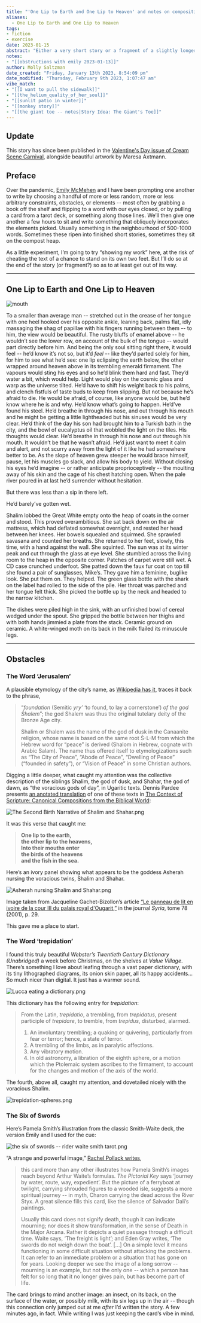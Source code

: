 ```yaml
---
title: "'One Lip to Earth and One Lip to Heaven' and notes on composition exercises"
aliases:
  - One Lip to Earth and One Lip to Heaven
tags: 
- fiction
- exercise
date: 2023-01-15
abstract: "Either a very short story or a fragment of a slightly longer one -- I'm undecided -- accompanied by notes on the composition exercise it came from. Obstacles in play: 'trepidation', 'Jerusalem', Six of Swords (Waite/Smith)."
notes:
- "[[obstructions with emily 2023-01-13]]"
author: Molly Saltzman
date_created: "Friday, January 13th 2023, 8:54:09 pm"
date_modified: "Thursday, February 9th 2023, 1:07:47 am"
vibe_match:
- "[[I want to pull the sidewalk]]"
- "[[the_helium_quality_of_her_soul]]"
- "[[sunlit patio in winter]]"
- "[[monkey story]]"
- "[[the giant toe -- notes|Story Idea: The Giant's Toe]]"
---
```


## Update

This story has since been published in the [Valentine's Day issue of Cream Scene Carnival](https://creamscenecarnival.com/2023/02/17/lip-to-lip/), alongside beautiful artwork by Maresa Axtmann.

## Preface

Over the pandemic, [Emily McMehen](https://www.emilymcmehen.com/fiction) and I have been prompting one another to write by choosing a handful of more or less random, more or less arbitrary constraints, obstacles, or elements -- most often by grabbing a book off the shelf and flipping to a word with our eyes closed, or by pulling a card from a tarot deck, or something along those lines. We’ll then give one another a few hours to sit and write something that obliquely incorporates the elements picked. Usually something in the neighbourhood of 500-1000 words. Sometimes these ripen into finished short stories, sometimes they sit on the compost heap.

As a little experiment, I’m going to try “showing my work” here, at the risk of cheating the text of a chance to stand on its own two feet. But I’ll do so at the end of the story (or fragment?) so as to at least get out of its way.

---

## One Lip to Earth and One Lip to Heaven

![mouth](../img/the%20mouth%20cavity%20--%20the%20cheeks%20have%20been%20slit%20transversely%20and%20the%20tongue%20pulled%20forward.png)

To a smaller than average man -- stretched out in the crease of her tongue with one heel hooked over his opposite ankle, leaning back, palms flat, idly massaging the shag of papillae with his fingers running between them -- to him, the view would be beautiful. The rusty bluffs of enamel above -- he wouldn’t see the lower row, on account of the bulk of the tongue -- would part directly before him. And being the only soul sitting right there, it would feel -- he’d know it’s not so, but it’d *feel* -- like they’d parted solely for him, for him to see what he’d see: one lip eclipsing the earth below, the other wrapped around heaven above in its trembling emerald firmament. The vapours would sting his eyes and so he’d blink them hard and fast. They’d water a bit, which would help. Light would play on the cosmic glass and warp as the universe tilted. He’d have to shift his weight back to his palms, and clench fistfuls of taste buds to keep from slipping. But not because he’s afraid to die. He would be afraid, of course, like anyone would be, but he’d know where he is and why. He’d know what’s going to happen. He’d’ve found his steel. He’d breathe in through his nose, and out through his mouth and he might be getting a little lightheaded but his sinuses would be very clear. He’d think of the day his son had brought him to a Turkish bath in the city, and the bowl of eucalyptus oil that wobbled the light on the tiles. His thoughts would clear. He’d breathe in through his nose and out through his mouth. It wouldn’t be that he wasn’t afraid. He’d just want to meet it calm and alert, and not scurry away from the light of it like he had somewhere better to be. As the slope of heaven grew steeper he would brace himself, pause, let his muscles go slack, and allow his body to yield. Without closing his eyes he’d imagine -- or rather anticipate proprioceptively -- the moulting away of his skin and the cage of his chest hatching open. When the pale river poured in at last he’d surrender without hesitation.

But there was less than a sip in there left.

He’d barely’ve gotten wet.

Shalim lobbed the Great White empty onto the heap of coats in the corner and stood. This proved overambitious. She sat back down on the air mattress, which had deflated somewhat overnight, and rested her head between her knees. Her bowels squealed and squirmed. She sprawled savasana and counted her breaths. She returned to her feet, slowly, this time, with a hand against the wall. She squinted. The sun was at its winter peak and cut through the glass at eye level. She stumbled across the living room to the heap in the opposite corner. Patches of carpet were still wet. A CD case crunched underfoot. She patted down the faux fur coat on top till she found a pair of sunglasses, Mike’s. They gave him a feminine, buglike look. She put them on. They helped. The green glass bottle with the shark on the label had rolled to the side of the pile. Her throat was parched and her tongue felt thick. She picked the bottle up by the neck and headed to the narrow kitchen.

The dishes were piled high in the sink, with an unfinished bowl of cereal wedged under the spout. She gripped the bottle between her thighs and with both hands jimmied a plate from the stack. Ceramic ground on ceramic. A white-winged moth on its back in the milk flailed its minuscule legs.

---

## Obstacles

### The Word ‘Jerusalem’

A plausible etymology of the city’s name, as [Wikipedia has it](https://en.wikipedia.org/wiki/Jerusalem#Etymology), traces it back to the phrase,

> “*foundation* (Semitic *yry’* ‘to found, to lay a cornerstone’) *of the god Shalem*”; the god Shalem was thus the original tutelary deity of the Bronze Age city.
>
> Shalim or Shalem was the name of the god of dusk in the Canaanite religion, whose name is based on the same root Š-L-M from which the Hebrew word for “peace” is derived (Shalom in Hebrew, cognate with Arabic Salam). The name thus offered itself to etymologizations such as “The City of Peace”, “Abode of Peace”, “Dwelling of Peace” (“founded in safety”), or “Vision of Peace” in some Christian authors.

Digging a little deeper, what caught my attention was the collective description of the siblings Shalim, the god of dusk, and Shahar, the god of dawn, as “the voracious gods of day”, in Ugaritic texts. Dennis Pardee presents [an anotated translation](https://new2torah.com/PDF/Dawn%20and%20Dusk%20-%20The%20Birth%20of%20the%20Gracious%20and%20Beautiful%20Gods.pdf) of one of these texts in [The Context of Scripture: Canonical Compositions from the Biblical World](https://www.amazon.com/Context-Scripture-Canonical-Compositions-Biblical/dp/9004106189):

![The Second Birth Narrative of Shalim and Shahar.png](../img/The%20Second%20Birth%20Narrative%20of%20Shalim%20and%20Shahar.png)

It was this verse that caught me:

> **One lip to the earth,  
> the other lip to the heavens,  
> Into their mouths enter  
> the birds of the heavens  
> and the fish in the sea.**

Here’s an ivory panel showing what appears to be the goddess Asherah nursing the voracious twins, Shalim and Shahar.

![Asherah nursing Shalim and Shahar.png](../img/Asherah%20nursing%20Shalim%20and%20Shahar.png)

Image taken from Jacqueline Gachet-Bizollon’s article [“Le panneau de lit en ivoire de la cour III du palais royal d'Ougarit,”](https://sci-hub.ru/10.2307/4199378) in the journal *Syria*, tome 78 (2001), p. 29.

This gave me a place to start.

### The Word ‘trepidation’

I found this truly beautiful *Webster’s Twentieth Century Dictionary (Unabridged)* a week before Christmas, on the shelves at *Value Village*. There’s something I love about leafing through a vast paper dictionary, with its tiny lithographed diagrams, its onion skin paper, all its happy accidents... So much nicer than digital. It just has a warmer sound.

![Lucca eating a dictionary.png](../img/Lucca%20eating%20a%20dictionary.png)

This dictionary has the following entry for *trepidation*:

> From the Latin, *trepidatio*, a trembling, from *trepidatus*, present participle of *trepidare*, to tremble, from *trepidus*, disturbed, alarmed.
>
> 1. An involuntary trembling; a quaking or quivering, particularly from fear or terror; hence, a state of terror.
> 2. A trembling of the limbs, as in paralytic affections.
> 3. Any vibratory motion.
> 4. In old astronomy, a libration of the eighth sphere, or a motion which the Ptolemaic system ascribes to the firmament, to account for the changes and motion of the axis of the world.

The fourth, above all, caught my attention, and dovetailed nicely with the voracious Shalim.

![trepidation-spheres.png](../img/trepidation-spheres.png)

### The Six of Swords

Here’s Pamela Smith’s illustration from the classic Smith-Waite deck, the version Emily and I used for the cue:

![the six of swords -- rider waite smith tarot.png](../img/the%20six%20of%20swords%20--%20rider%20waite%20smith%20tarot.png)

“A strange and powerful image,” [Rachel Pollack writes](https://bookshop.org/p/books/seventy-eight-degrees-of-wisdom-a-tarot-journey-to-self-awareness-a-new-edition-of-the-tarot-classic-rachel-pollack/6897630),

> this card more than any other illustrates how Pamela Smith’s images reach beyond Arthur Waite’s formulas. *The Pictorial Key* says ‘journey by water, route, way, expedient’. But the picture of a ferryboat at twilight, carrying shrouded figures to a wooded isle, suggests a more spiritual journey -- in myth, Charon carrying the dead across the River Styx. A great silence fills this card, like the silence of Salvador Dali’s paintings.
>
> Usually this card does not signify death, though it can indicate mourning; nor does it show transformation, in the sense of Death in the Major Arcana. Rather it depicts a quiet passage through a difficult time. Waite says, ‘The freight is light’; and Eden Gray writes, ‘The swords do not weigh down the boat’. [...] On a simple level it means functioning in some difficult situation without attacking the problems. It can refer to an immediate problem or a situation that has gone on for years. Looking deeper we see the image of a long sorrow -- mourning is an example, but not the only one -- which a person has felt for so long that it no longer gives pain, but has become part of life.

The card brings to mind another image: an insect, on its back, on the surface of the water, or possibly milk, with its six legs up in the air -- though this connection only jumped out at me *after* I’d written the story. A few minutes ago, in fact. While writing I was just keeping the card’s vibe in mind.
